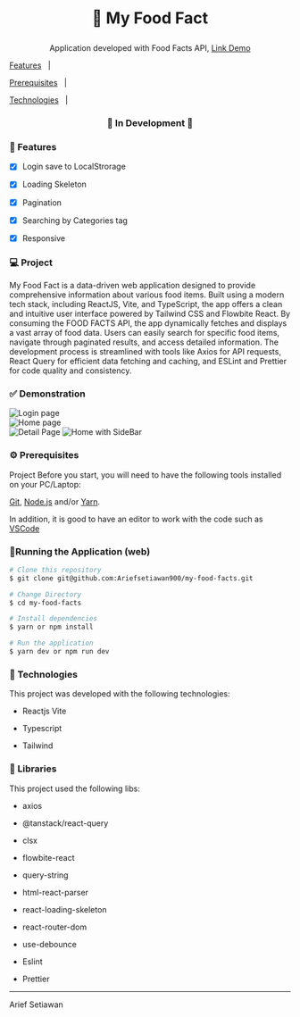 
  
  

<h1  align="center">

🍴 My Food Fact

</h1>

<p  align="center">Application developed with Food Facts API, <a  href="https://my-food-facts.vercel.app/">Link Demo</a>  </p>

  
  
  

<p  align="center">

<a  href="#-features">Features</a>&nbsp;&nbsp;&nbsp;|&nbsp;&nbsp;&nbsp;

<a  href="#-Prerequisites">Prerequisites</a>&nbsp;&nbsp;&nbsp;|&nbsp;&nbsp;&nbsp;

<a  href="#-tecnologias">Technologies</a>&nbsp;&nbsp;&nbsp;|&nbsp;&nbsp;&nbsp;

</p>

  

<h3  align="center">

🚧 In Development 🚧

</h3>

  

### 📎 Features

  

- [x] Login save to LocalStrorage

- [x] Loading Skeleton

- [x] Pagination

- [x] Searching by Categories tag

- [x] Responsive

  

### 💻 Project

My Food Fact is a data-driven web application designed to provide comprehensive information about various food items. Built using a modern tech stack, including ReactJS, Vite, and TypeScript, the app offers a clean and intuitive user interface powered by Tailwind CSS and Flowbite React. By consuming the FOOD FACTS API, the app dynamically fetches and displays a vast array of food data. Users can easily search for specific food items, navigate through paginated results, and access detailed information. The development process is streamlined with tools like Axios for API requests, React Query for efficient data fetching and caching, and ESLint and Prettier for code quality and consistency.

  

### ✅ Demonstration

<img  src="https://github.com/user-attachments/assets/79c7cca6-395c-4067-ae74-0a5b8cb0e9e0"  alt="Login page"/>

<br/>

<img  src="https://github.com/user-attachments/assets/6273884d-cdec-4efc-b94e-90dd8b31631e"  alt="Home page"/>

<br/>

<img  src="https://github.com/user-attachments/assets/a9bbc152-ae47-4e7f-8c89-1ec148a7569e"  alt="Detail Page"/>

<img  src="https://github.com/user-attachments/assets/a7c3f594-8440-44eb-bfae-6d856a663582"  alt="Home with SideBar"/>

  

### ⚙ Prerequisites

  

Project Before you start, you will need to have the following tools installed on your PC/Laptop:

[Git](https://git-scm.com), [Node.js](https://nodejs.org/en/) and/or [Yarn](https://yarnpkg.com/).

In addition, it is good to have an editor to work with the code such as [VSCode](https://code.visualstudio.com/)

  ### 📗Running the Application (web)

```bash
# Clone this repository
$ git clone git@github.com:Ariefsetiawan900/my-food-facts.git

# Change Directory
$ cd my-food-facts

# Install dependencies
$ yarn or npm install

# Run the application
$ yarn dev or npm run dev

```

  

### 🚀 Technologies

  

This project was developed with the following technologies:

  

- Reactjs Vite

- Typescript

- Tailwind

  

### 📕 Libraries

  

This project used the following libs:

  

- axios

- @tanstack/react-query

- clsx

- flowbite-react

- query-string

- html-react-parser

- react-loading-skeleton

- react-router-dom

- use-debounce

- Eslint

- Prettier

  
  
  
  

<hr/>

  

Arief Setiawan